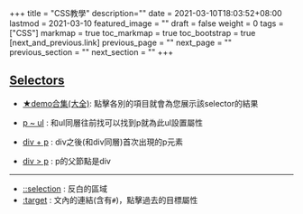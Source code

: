 +++
title = "CSS教學"
description=""
date = 2021-03-10T18:03:52+08:00
lastmod = 2021-03-10
featured_image = ""
draft = false
weight = 0
tags = ["CSS"]
markmap = true
toc_markmap = true
toc_bootstrap = true
[next_and_previous.link]
  previous_page = ""
  next_page = ""
  previous_section = ""
  next_section = ""
+++


## [Selectors]

- [★demo合集(大全)](https://www.w3schools.com/cssref/trysel.asp?selector=h1,%20p): 點擊各別的項目就會為您展示該selector的結果

- [p ~ ul] : 和ul同層往前找可以找到p就為此ul設置屬性
- [div + p] : div之後(和div同層)首次出現的p元素
- [div > p] : p的父節點是div

----

- [::selection] : 反白的區域
- [:target] : 文內的連結(含有``#``)，點擊過去的目標屬性


[selectors]: https://www.w3schools.com/cssref/css_selectors.asp

[p ~ ul]: https://www.w3schools.com/cssref/tryit.asp?filename=trycss3_gen_sibling
[div + p]: https://www.w3schools.com/cssref/tryit.asp?filename=trycss_sel_element_pluss
[div > p]: https://www.w3schools.com/cssref/tryit.asp?filename=trycss_sel_element_gt

[::selection]: https://www.w3schools.com/cssref/tryit.asp?filename=trycss3_selection
[:target]: https://www.w3schools.com/cssref/tryit.asp?filename=trycss3_target
